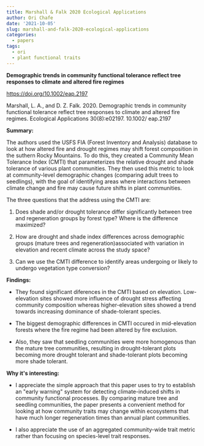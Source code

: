 ```yaml
---
title: Marshall & Falk 2020 Ecological Applications
author: Ori Chafe
date: '2021-10-05'
slug: marshall-and-falk-2020-ecological-applications
categories:
  - papers
tags:
  - ori
  - plant functional traits
---
```

**Demographic trends in community functional tolerance reflect tree
responses to climate and altered fire regimes**

https://doi.org/10.1002/eap.2197

Marshall, L. A., and D. Z. Falk. 2020. Demographic trends in community functional tolerance
reflect tree responses to climate and altered fire regimes. Ecological Applications 30(8):e02197. 10.1002/
eap.2197

**Summary:**

The authors used the USFS FIA (Forest Inventory and Analysis) database to look at how altered fire and drought regimes may shift forest composition in the suthern Rocky Mountains. To do this, they created a Community Mean Tolerance Index (CMTI) that parameterizes the relative drought and shade tolerance of various plant communities. They then used this metric to look at community-level demographic changes (comparing adult trees to seedlings), with the goal of identifying areas where interactions between climate change and fire may cause future shifts in plant communities.

The three questions that the address using the CMTI are:

1. Does shade and/or drought tolerance differ significantly between tree and regeneration groups by forest type? Where is the difference maximized?

2. How are drought and shade index differences across demographic groups (mature trees and regeneration)associated with variation in elevation and recent climate across the study space?

3. Can we use the CMTI difference to identify areas undergoing or likely to undergo vegetation type conversion?

**Findings:**
+ They found significant diferences in the CMTI based on elevation. Low-elevation sites showed more influence of drought stress affecting community composition whereas higher-elevation sites showed a trend towards increasing dominance of shade-tolerant species.

+ The biggest demographic differences in CMTI occured in mid-elevation forests where the fire regime had been altered by fire exclusion.

+ Also, they saw that seedling communities were more homogenous than the mature tree communities, resulting in drought-tolerant plots becoming more drought tolerant and shade-tolerant plots becoming more shade tolerant.

**Why it's interesting:**

+ I appreciate the simple approach that this paper uses to try to establish an "early warning" system for detecting climate-induced shifts in community functional processes. By comparing mature tree and seedling communities, the paper presents a convenient method for looking at how community traits may change within ecosystems that have much longer regeneration times than annual plant communities.

+ I also appreciate the use of an aggregated community-wide trait metric rather than focusing on species-level trait responses.
